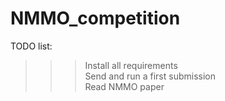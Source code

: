 # NMMO_competition

TODO list:<br/>
>>>Install all requirements<br/>
>Send and run a first submission<br/>
>Read NMMO paper<br/>
>
